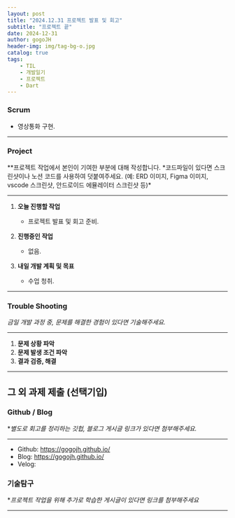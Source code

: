 ```yaml
---
layout: post
title: "2024.12.31 프로젝트 발표 및 회고"
subtitle: "프로젝트 끝"
date: 2024-12-31
author: gogoJH
header-img: img/tag-bg-o.jpg
catalog: true
tags:
    - TIL
    - 개발일기
    - 프로젝트
    - Dart
---
```


### Scrum

-   영상통화 구현.

---

### Project

\**프로젝트 작업에서 본인이 기여한 부분에 대해 작성합니다.
*코드파일이 있다면 스크린샷이나 노션 코드를 사용하여 덧붙여주세요.
(예: ERD 이미지, Figma 이미지, vscode 스크린샷, 안드로이드 에뮬레이터 스크린샷 등)\*

---

1. **오늘 진행할 작업**

    - 프로젝트 발표 및 회고 준비.

2. **진행중인 작업**

    - 없음.

3. **내일 개발 계획 및 목표**

    - 수업 청취.

---

### Trouble Shooting

_금일 개발 과정 중, 문제를 해결한 경험이 있다면 기술해주세요._

---

1. **문제 상황 파악**
2. **문제 발생 조건 파악**
3. **결과 검증, 해결**

---

## 그 외 과제 제출 (선택기입)

### Github / Blog

\*_별도로 회고를 정리하는 깃헙, 블로그 게시글 링크가 있다면 첨부해주세요._

---

-   Github: https://gogojh.github.io/
-   Blog: https://gogojh.github.io/
-   Velog:

### 기술탐구

\*_프로젝트 작업을 위해 추가로 학습한 게시글이 있다면 링크를 첨부해주세요_

---
